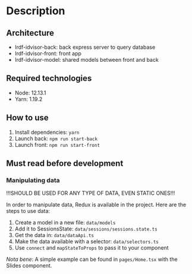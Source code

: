 # Description

## Architecture

* lrdf-idvisor-back: back express server to query database
* lrdf-idvisor-front: front app
* lrdf-idvisor-model: shared models between front and back

## Required technologies

* Node: 12.13.1
* Yarn: 1.19.2

## How to use

1. Install dependencies: `yarn`
2. Launch back: `npm run start-back`
3. Launch front: `npm run start-front`

## Must read before development

### Manipulating data

!!!SHOULD BE USED FOR ANY TYPE OF DATA, EVEN STATIC ONES!!!

In order to manipulate data, Redux is available in the project.
Here are the steps to use data:
1. Create a model in a new file: `data/models`
2. Add it to SessionsState: `data/sessions/sessions.state.ts`
3. Get the data in: `data/dataApi.ts`
4. Make the data available with a selector: `data/selectors.ts`
5. Use `connect` and `mapStateToProps` to pass it to your component

*Nota bene*: A simple example can be found in  `pages/Home.tsx` with the Slides component.